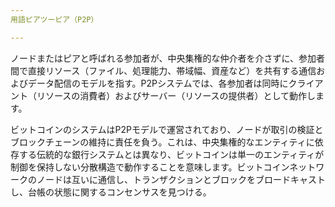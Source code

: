 ```yaml
---
用語ピアツーピア（P2P）

---
```

ノードまたはピアと呼ばれる参加者が、中央集権的な仲介者を介さずに、参加者間で直接リソース（ファイル、処理能力、帯域幅、資産など）を共有する通信およびデータ配信のモデルを指す。P2Pシステムでは、各参加者は同時にクライアント（リソースの消費者）およびサーバー（リソースの提供者）として動作します。

ビットコインのシステムはP2Pモデルで運営されており、ノードが取引の検証とブロックチェーンの維持に責任を負う。これは、中央集権的なエンティティに依存する伝統的な銀行システムとは異なり、ビットコインは単一のエンティティが制御を保持しない分散構造で動作することを意味します。ビットコインネットワークのノードは互いに通信し、トランザクションとブロックをブロードキャストし、台帳の状態に関するコンセンサスを見つける。